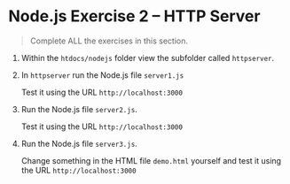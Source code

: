 # Node.js Exercise 2 – HTTP Server

> Complete ALL the exercises in this section.

1.	Within the ``htdocs/nodejs`` folder view the subfolder called ``httpserver``.

1.	In ``httpserver`` run the Node.js file ``server1.js``

	Test it using the URL ``http://localhost:3000``

1.	Run the Node.js file ``server2.js``.

	Test it using the URL ``http://localhost:3000``

1.	Run the Node.js file ``server3.js``.

	Change something in the HTML file ``demo.html`` yourself and test it using the URL ``http://localhost:3000``
